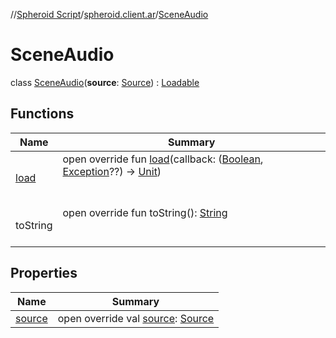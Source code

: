 //[Spheroid Script](../../index.md)/[spheroid.client.ar](../index.md)/[SceneAudio](index.md)



# SceneAudio  
 class [SceneAudio](index.md)(**source**: [Source](../../spheroid/-source/index.md)) : [Loadable](../../spheroid/-loadable/index.md)   


## Functions  
  
|  Name|  Summary| 
|---|---|
| [load](../../spheroid/-loadable/load.md)| open override fun [load](../../spheroid/-loadable/load.md)(callback: ([Boolean](../../spheroid/-boolean/index.md), [Exception](../../spheroid/-exception/index.md)??) -> [Unit](../../spheroid/-unit/index.md))  <br><br><br>
| toString| open override fun toString(): [String](../../spheroid/-string/index.md)  <br><br><br>


## Properties  
  
|  Name|  Summary| 
|---|---|
| [source](index.md#spheroid.client.ar/SceneAudio/source/#/PointingToDeclaration/)|  open override val [source](index.md#spheroid.client.ar/SceneAudio/source/#/PointingToDeclaration/): [Source](../../spheroid/-source/index.md)   <br>

